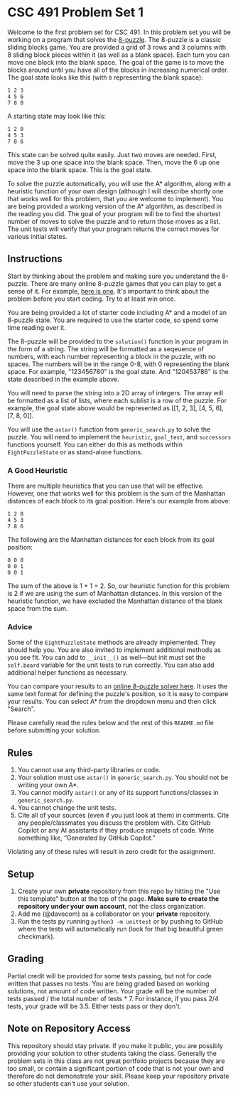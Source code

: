 # CSC 491 Problem Set 1

Welcome to the first problem set for CSC 491. In this problem set you will be working on a program that solves the [8-puzzle](https://en.wikipedia.org/wiki/15_puzzle). The 8-puzzle is a classic sliding blocks game. You are provided a grid of 3 rows and 3 columns with 8 sliding block pieces within it (as well as a blank space). Each turn you can move one block into the blank space. The goal of the game is to move the blocks around until you have all of the blocks in increasing numerical order. The goal state looks like this (with `0` representing the blank space):

```
1 2 3
4 5 6
7 8 0
```

A starting state may look like this:

```
1 2 0
4 5 3
7 8 6
```

This state can be solved quite easily. Just two moves are needed. First, move the 3 up one space into the blank space. Then, move the 6 up one space into the blank space. This is the goal state.

To solve the puzzle automatically, you will use the A* algorithm, along with a heuristic function of your own design (although I will describe shortly one that works well for this problem, that you are welcome to implement). You are being provided a working version of the A* algorithm, as described in the reading you did. The goal of your program will be to find the shortest number of moves to solve the puzzle and to return those moves as a list. The unit tests will verify that your program returns the correct moves for various initial states.

## Instructions

Start by thinking about the problem and making sure you understand the 8-puzzle. There are many online 8-puzzle games that you can play to get a sense of it. For example, [here is one](https://slidingtiles.com/en/puzzle/play/art/25367-3x3-puzzle#3x3). It's important to think about the problem before you start coding. Try to at least win once.

You are being provided a lot of starter code including A* and a model of an 8-puzzle state. You are required to use the starter code, so spend some time reading over it.

The 8-puzzle will be provided to the `solution()` function in your program in the form of a string. The string will be formatted as a seqeuence of numbers, with each number representing a block in the puzzle, with no spaces. The numbers will be in the range 0-8, with 0 representing the blank space. For example, "123456780" is the goal state. And "120453786" is the state described in the example above.

You will need to parse the string into a 2D array of integers. The array will be formatted as a list of lists, where each sublist is a row of the puzzle. For example, the goal state above would be represented as [[1, 2, 3], [4, 5, 6], [7, 8, 0]].

You will use the `astar()` function from `generic_search.py` to solve the puzzle. You will need to implement the `heuristic`, `goal_test`, and `successors` functions yourself. You can either do this as methods within `EightPuzzleState` or as stand-alone functions.

### A Good Heuristic

There are multiple heuristics that you can use that will be effective. However, one that works well for this problem is the sum of the Manhattan distances of each block to its goal position. Here's our example from above:

```
1 2 0
4 5 3
7 8 6
```

The following are the Manhattan distances for each block from its goal position:

```
0 0 0
0 0 1
0 0 1
```

The sum of the above is 1 + 1 = 2. So, our heuristic function for this problem is 2 if we are using the sum of Manhattan distances. In this version of the heuristic function, we have excluded the Manhattan distance of the blank space from the sum.

### Advice

Some of the `EightPuzzleState` methods are already implemented. They should help you. You are also invited to implement additional methods as you see fit. You can add to `__init__()` as well—but init must set the `self.board` variable for the unit tests to run correctly. You can also add additional helper functions as necessary.

You can compare your results to an [online 8-puzzle solver here](https://deniz.co/8-puzzle-solver/). It uses the same text format for defining the puzzle's position, so it is easy to compare your results. You can select A* from the dropdown menu and then click "Search".

Please carefully read the rules below and the rest of this `README.md` file before submitting your solution.

## Rules

1. You cannot use any third-party libraries or code.
2. Your solution must use `astar()` in `generic_search.py`. You should not be writing your own A*.
3. You cannot modify `astar()` or any of its support functions/classes in `generic_search.py`.
4. You cannot change the unit tests.
5. Cite all of your sources (even if you just look at them) in comments. Cite any people/classmates you discuss the problem with. Cite GitHub Copilot or any AI assistants if they produce snippets of code. Write something like, “Generated by GitHub Copilot.” 

Violating any of these rules will result in zero credit for the assignment.

## Setup

1. Create your own **private** repository from this repo by hitting the "Use this template" button at the top of the page. **Make sure to create the repository under your own account**, not the class organization.
2. Add me (@davecom) as a collaborator on your **private** repository.
3. Run the tests py running `python3 -m unittest` or by pushing to GitHub where the tests will automatically run (look for that big beautiful green checkmark).

## Grading

Partial credit will be provided for some tests passing, but not for code written that passes no tests. You are being graded based on working solutions, not amount of code written. Your grade will be the number of tests passed / the total number of tests * 7. For instance, if you pass 2/4 tests, your grade will be 3.5. Either tests pass or they don't.

## Note on Repository Access

This repository should stay private. If you make it public, you are possibly providing your solution to other students taking the class. Generally the problem sets in this class are not great portfolio projects because they are too small, or contain a significant portion of code that is not your own and therefore do not demonstrate your skill. Please keep your repository private so other students can't use your solution.
